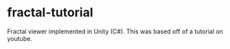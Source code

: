 # fractal-tutorial
Fractal viewer implemented in Unity (C#). This was based off of a tutorial on youtube.

